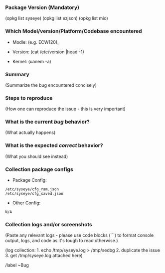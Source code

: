 ### Package Version (Mandatory)

(opkg list syseye)
(opkg list ezjson)
(opkg list mio)

### Which Model/version/Platform/Codebase encountered

- Modle: (e.g. ECW120)_

- Version: (cat /etc/version |head -1)

- Kernel: (uanem -a)

### Summary

(Summarize the bug encountered concisely)

### Steps to reproduce

(How one can reproduce the issue - this is very important)

### What is the current *bug* behavior?

(What actually happens)

### What is the expected *correct* behavior?

(What you should see instead)

### Collection package configs

- Package Config:
```
/etc/syseye/cfg_ram.json
/etc/syseye/cfg_saved.json
```

- Other Config:
```
N/A
```

### Collection logs and/or screenshots

(Paste any relevant logs - please use code blocks (```) to format console output,
logs, and code as it's tough to read otherwise.)

(log collection: 1. echo /tmp/syseye.log > /tmp/sedbg 2. duplicate the issue 3. get /tmp/syseye.log attached here)


/label ~Bug


